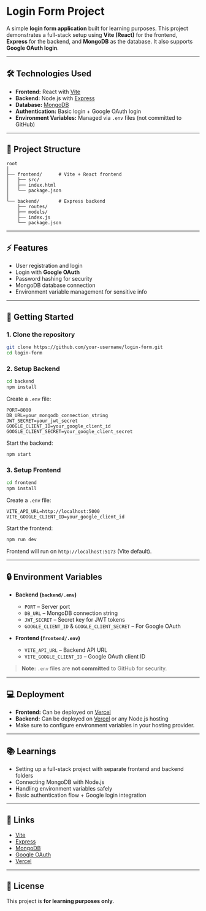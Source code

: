 # Login Form Project

A simple **login form application** built for learning purposes.
This project demonstrates a full-stack setup using **Vite (React)** for the frontend, **Express** for the backend, and **MongoDB** as the database. It also supports **Google OAuth login**.

---

## 🛠 Technologies Used

* **Frontend:** React with [Vite](https://vitejs.dev/)
* **Backend:** Node.js with [Express](https://expressjs.com/)
* **Database:** [MongoDB](https://www.mongodb.com/)
* **Authentication:** Basic login + Google OAuth login
* **Environment Variables:** Managed via `.env` files (not committed to GitHub)

---

## 📁 Project Structure

```
root
│
├── frontend/      # Vite + React frontend
│   ├── src/
│   ├── index.html
│   └── package.json
│
└── backend/       # Express backend
    ├── routes/
    ├── models/
    ├── index.js
    └── package.json
```

---

## ⚡ Features

* User registration and login
* Login with **Google OAuth**
* Password hashing for security
* MongoDB database connection
* Environment variable management for sensitive info

---

## 🚀 Getting Started

### 1. Clone the repository

```bash
git clone https://github.com/your-username/login-form.git
cd login-form
```

### 2. Setup Backend

```bash
cd backend
npm install
```

Create a `.env` file:

```
PORT=8080
DB_URL=your_mongodb_connection_string
JWT_SECRET=your_jwt_secret
GOOGLE_CLIENT_ID=your_google_client_id
GOOGLE_CLIENT_SECRET=your_google_client_secret
```

Start the backend:

```bash
npm start
```

### 3. Setup Frontend

```bash
cd frontend
npm install
```

Create a `.env` file:

```
VITE_API_URL=http://localhost:5000
VITE_GOOGLE_CLIENT_ID=your_google_client_id
```

Start the frontend:

```bash
npm run dev
```

Frontend will run on `http://localhost:5173` (Vite default).

---

## 🔒 Environment Variables

* **Backend (`backend/.env`)**

  * `PORT` – Server port
  * `DB_URL` – MongoDB connection string
  * `JWT_SECRET` – Secret key for JWT tokens
  * `GOOGLE_CLIENT_ID` & `GOOGLE_CLIENT_SECRET` – For Google OAuth

* **Frontend (`frontend/.env`)**

  * `VITE_API_URL` – Backend API URL
  * `VITE_GOOGLE_CLIENT_ID` – Google OAuth client ID

> **Note:** `.env` files are **not committed** to GitHub for security.

---

## 💻 Deployment

* **Frontend:** Can be deployed on [Vercel](https://vercel.com/)
* **Backend:** Can be deployed on [Vercel](https://vercel.com/) or any Node.js hosting
* Make sure to configure environment variables in your hosting provider.

---

## 📚 Learnings

* Setting up a full-stack project with separate frontend and backend folders
* Connecting MongoDB with Node.js
* Handling environment variables safely
* Basic authentication flow + Google login integration

---

## 🔗 Links

* [Vite](https://vitejs.dev/)
* [Express](https://expressjs.com/)
* [MongoDB](https://www.mongodb.com/)
* [Google OAuth](https://developers.google.com/identity)
* [Vercel](https://vercel.com/)

---

## 📄 License

This project is **for learning purposes only**.
